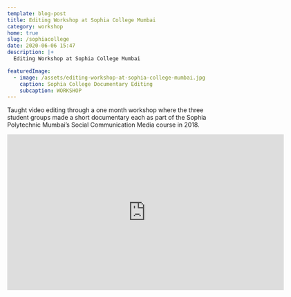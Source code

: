 ```yaml
---
template: blog-post
title: Editing Workshop at Sophia College Mumbai
category: workshop
home: true
slug: /sophiacollege
date: 2020-06-06 15:47
description: |+
  Editing Workshop at Sophia College Mumbai

featuredImage:
  - image: /assets/editing-workshop-at-sophia-college-mumbai.jpg
    caption: Sophia College Documentary Editing
    subcaption: WORKSHOP
---
```

Taught video editing through a one month workshop where the three student groups made a short documentary each as part of the Sophia Polytechnic Mumbai’s Social Communication Media course in 2018.

<iframe src="https://www.youtube.com/watch?v=ZQGCMjnDbjQ" width="640" height="360" frameborder="0" allow="autoplay; fullscreen" allowfullscreen></iframe>